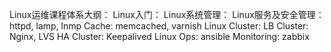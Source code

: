 Linux运维课程体系大纲：
    Linux入门：
    Linux系统管理：
    Linux服务及安全管理：
         httpd, lamp, lnmp
         Cache: memcached, varnish
    Linux Cluster:
         LB Cluster: Nginx, LVS
         HA Cluster: Keepalived
    Linux Ops: ansible
    Monitoring: zabbix
